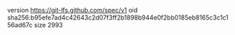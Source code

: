 version https://git-lfs.github.com/spec/v1
oid sha256:b95efe7ad4c42643c2d07f3ff2b1898b944e0f2bb0185eb8165c3c1c156ad67c
size 2993
